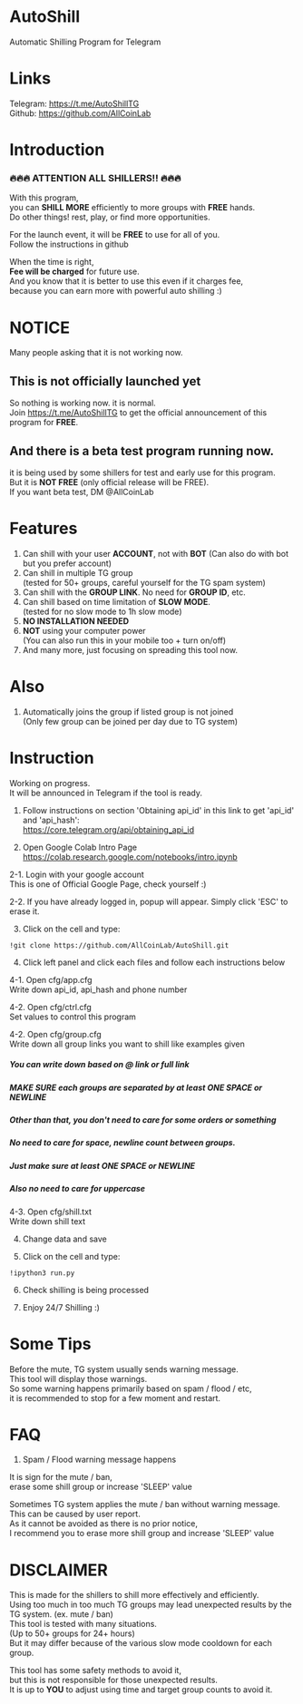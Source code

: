 # AutoShill

Automatic Shilling Program for Telegram

# Links

Telegram: https://t.me/AutoShillTG  
Github: https://github.com/AllCoinLab  

# Introduction

### 🔥🔥🔥 ATTENTION ALL SHILLERS!! 🔥🔥🔥 
  
With this program,  
you can **SHILL MORE** efficiently to more groups with **FREE** hands.  
Do other things! rest, play, or find more opportunities.  

For the launch event,
it will be **FREE** to use for all of you.  
Follow the instructions in github

When the time is right,  
**Fee will be charged** for future use.  
And you know that it is better to use this even if it charges fee,  
because you can earn more with powerful auto shilling :)  

# NOTICE
Many people asking that it is not working now.  
## This is not officially launched yet
So nothing is working now. it is normal.  
Join https://t.me/AutoShillTG to get the official announcement of this program for **FREE**.

## And there is a beta test program running now.  
it is being used by some shillers for test and early use for this program.  
But it is **NOT FREE** (only official release will be FREE).  
If you want beta test, DM @AllCoinLab


# Features
1. Can shill with your user **ACCOUNT**, not with **BOT**
(Can also do with bot but you prefer account)  
2. Can shill in multiple TG group  
(tested for 50+ groups, careful yourself for the TG spam system)  
3. Can shill with the **GROUP LINK**. No need for **GROUP ID**, etc.  
4. Can shill based on time limitation of **SLOW MODE**.  
(tested for no slow mode to 1h slow mode)  
5. **NO INSTALLATION NEEDED**
6. **NOT** using your computer power  
(You can also run this in your mobile too + turn on/off)
8. And many more, just focusing on spreading this tool now.  

# Also
1. Automatically joins the group if listed group is not joined  
(Only few group can be joined per day due to TG system)

# Instruction
Working on progress.  
It will be announced in Telegram if the tool is ready.  

1. Follow instructions on section 'Obtaining api_id' in this link to get 'api_id' and 'api_hash':  
https://core.telegram.org/api/obtaining_api_id

2. Open Google Colab Intro Page  
https://colab.research.google.com/notebooks/intro.ipynb

2-1. Login with your google account  
This is one of Official Google Page, check yourself :)

2-2. If you have already logged in, popup will appear. Simply click 'ESC' to erase it.

3. Click on the cell and type:
```
!git clone https://github.com/AllCoinLab/AutoShill.git
```

4. Click left panel and click each files and follow each instructions below

4-1. Open cfg/app.cfg  
Write down api_id, api_hash and phone number

4-2. Open cfg/ctrl.cfg  
Set values to control this program

4-2. Open cfg/group.cfg  
Write down all group links you want to shill like examples given
##### You can write down based on @ link or full link
##### MAKE SURE each groups are separated by at least ONE SPACE or NEWLINE
##### Other than that, you don't need to care for some orders or something
##### No need to care for space, newline count between groups.
##### Just make sure at least ONE SPACE or NEWLINE
##### Also no need to care for uppercase

4-3. Open cfg/shill.txt  
Write down shill text

4. Change data and save

5. Click on the cell and type:
```
!ipython3 run.py
```

6. Check shilling is being processed

7. Enjoy 24/7 Shilling :)



# Some Tips
Before the mute, TG system usually sends warning message.  
This tool will display those warnings.  
So some warning happens primarily based on spam / flood / etc,  
it is recommended to stop for a few moment and restart.


# FAQ
1. Spam / Flood warning message happens  

It is sign for the mute / ban,  
erase some shill group or increase 'SLEEP' value

Sometimes TG system applies the mute / ban without warning message.  
This can be caused by user report.  
As it cannot be avoided as there is no prior notice,  
I recommend you to erase more shill group and increase 'SLEEP' value


# DISCLAIMER
This is made for the shillers to shill more effectively and efficiently.  
Using too much in too much TG groups may lead unexpected results by the TG system. (ex. mute / ban)  
This tool is tested with many situations.  
(Up to 50+ groups for 24+ hours)  
But it may differ because of the various slow mode cooldown for each group.

This tool has some safety methods to avoid it,  
but this is not responsible for those unexpected results.  
It is up to **YOU** to adjust using time and target group counts to avoid it.

